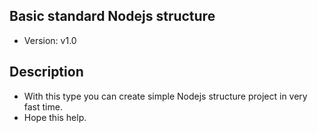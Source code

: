 ## Basic standard Nodejs structure
- Version: v1.0

## Description
- With this type you can create simple Nodejs structure project in very fast time.
- Hope this help.